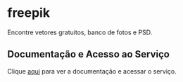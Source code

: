 # freepik

Encontre vetores gratuitos, banco de fotos e PSD.

## Documentação e Acesso ao Serviço

Clique [aqui](https://www.freepik.com) para ver a documentação e acessar o serviço.